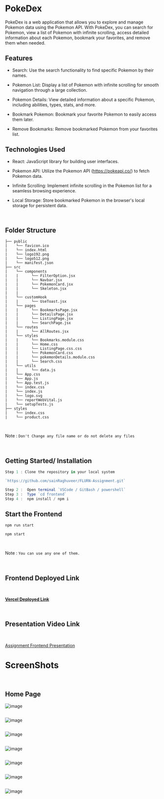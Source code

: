 # PokeDex

PokeDex is a web application that allows you to explore and manage Pokemon data using the Pokemon API. With PokeDex, you can search for Pokemon, view a list of Pokemon with infinite scrolling, access detailed information about each Pokemon, bookmark your favorites, and remove them when needed.

## Features

- Search: Use the search functionality to find specific Pokemon by their names.

- Pokemon List: Display a list of Pokemon with infinite scrolling for smooth navigation through a large collection.

- Pokemon Details: View detailed information about a specific Pokemon, including abilities, types, stats, and more.

- Bookmark Pokemon: Bookmark your favorite Pokemon to easily access them later.

- Remove Bookmarks: Remove bookmarked Pokemon from your favorites list.

## Technologies Used

- React: JavaScript library for building user interfaces.

- Pokemon API: Utilize the Pokemon API (https://pokeapi.co/) to fetch Pokemon data.

- Infinite Scrolling: Implement infinite scrolling in the Pokemon list for a seamless browsing experience.

- Local Storage: Store bookmarked Pokemon in the browser's local storage for persistent data.

<br>

##  Folder Structure

```
├── public
|    └── favicon.ico
|    └── index.html
|    └── logo192.png
|    └── logo512.png
|    └── manifest.json
├── src
|    └── components
|    |      └── FilterOption.jsx  
|    |      └── Navbar.jsx  
|    |      └── PokemonCard.jsx  
|    |      └── Skeleton.jsx  
|    |      
|    └── customHook
|    |      └── UseToast.jsx       
|    └── pages
|    |      └── BookmarksPage.jsx  
|    |      └── DetailsPage.jsx  
|    |      └── ListingPage.jsx  
|    |      └── SearchPage.jsx  
|    └── routes
|    |      └── AllRoutes.jsx  
|    └── styles
|    |      └── Bookmarks.module.css  
|    |      └── Home.css  
|    |      └── ListingPage.css.css  
|    |      └── PokemonCard.css  
|    |      └── pokemonDetails.module.css 
|    |      └── Search.css
|    └── utils
|    |      └── data.js 
|    └── App.css
|    └── App.js
|    └── App.test.js
|    └── index.css
|    └── index.js
|    └── logo.svg
|    └── reportWebVital.js
|    └── setupTests.js
├── styles
|    └── index.css
|    └── product.css
```

<br>

Note : `Don't Change any file name or do not delete any files`

<br>

## Getting Started/ Installation

```js
Step 1 : Clone the repository in your local system

`https://github.com/sainRaghuveer/FLURN-Assignment.git`

Step 2 :  Open terminal `VSCode / GitBash / powershell`
Step 3 :  Type `cd frontend`
Step 4 :  npm install / npm i

```

## Start the Frontend 

```js
npm run start

npm start
```

<br>

Note : `You can use any one of them.`

<br>


## Frontend Deployed Link

<br>

<a href="https://flurn-assignment-raghuveersain.vercel.app/"><strong>Vercel Deployed Link</strong></a>

<br>

## Presentation Video Link

<br>

<a href="">Assignment Frontend Presentation</a>
    
# ScreenShots

<br>
    
## Home Page
 
<img src="" alt="image"/>

<br>
    
##  
    
<img src="" alt="image"/>

<br>
    
## 
    
<img src="" alt="image"/>

<br>
    
##   

<img src="" alt="image"/>

<br>
    
##  
    
<img src="" alt="image"/>
    
##   
    
<img src="" alt="image"/>

<br>
    
## 
    
<img src="" alt="image"/>